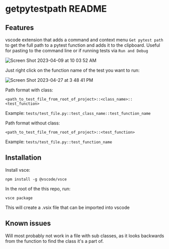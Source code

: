# getpytestpath README

## Features
vscode extension that adds a command and context menu `Get pytest path` to get the full path to a pytest function and adds it to the clipboard. Useful for pasting to the command line or if running tests via `Run and Debug`

![Screen Shot 2023-04-09 at 10 03 52 AM](https://user-images.githubusercontent.com/353080/230777363-84d66109-41f3-4f48-8fa1-f3b91a9a2263.png)

Just right click on the function name of the test you want to run:

![Screen Shot 2023-04-27 at 3 48 41 PM](https://user-images.githubusercontent.com/353080/234975363-c65eeb7f-ef53-4bcc-a382-96d0c19ed114.png)

Path format with class:

`<path_to_test_file_from_root_of_project>::<class_name>::<test_function>`

Example: `tests/test_file.py::test_class_name::test_function_name`

Path format without class:

`<path_to_test_file_from_root_of_project>::<test_function>`

Example: `tests/test_file.py::test_function_name`

## Installation

Install vsce:

`npm install -g @vscode/vsce`

In the root of the this repo, run:

`vsce package`

This will create a .vsix file that can be imported into vscode

## Known issues

Will most probably not work in a file with sub classes, as it looks backwards from the function to find the class it's a part of.
